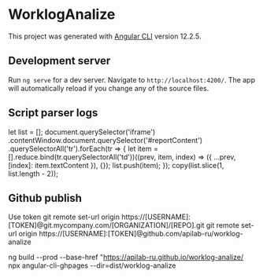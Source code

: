 # WorklogAnalize

This project was generated with [Angular CLI](https://github.com/angular/angular-cli) version 12.2.5.

## Development server

Run `ng serve` for a dev server. Navigate to `http://localhost:4200/`. The app will automatically reload if you change any of the source files.

## Script parser logs
let list = [];
document.querySelector('iframe')
    .contentWindow.document.querySelector('#reportContent')
    .querySelectorAll('tr').forEach(tr => {
let item = [].reduce.bind(tr.querySelectorAll('td'))((prev, item, index) => ({
    ...prev, [index]: item.textContent
  }), {});
  list.push(item);
});
copy(list.slice(1, list.length - 2));

## Github publish
Use token 
git remote set-url origin https://[USERNAME]:[TOKEN]@git.mycompany.com/[ORGANIZATION]/[REPO].git
git remote set-url origin https://[USERNAME]:[TOKEN]@github.com/apilab-ru/worklog-analize

ng build --prod --base-href "https://apilab-ru.github.io/worklog-analize/
npx angular-cli-ghpages --dir=dist/worklog-analize

